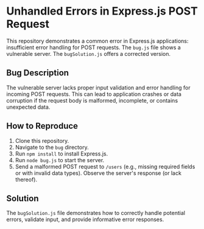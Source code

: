 # Unhandled Errors in Express.js POST Request
This repository demonstrates a common error in Express.js applications: insufficient error handling for POST requests.  The `bug.js` file shows a vulnerable server. The `bugSolution.js` offers a corrected version.

## Bug Description
The vulnerable server lacks proper input validation and error handling for incoming POST requests. This can lead to application crashes or data corruption if the request body is malformed, incomplete, or contains unexpected data.

## How to Reproduce
1. Clone this repository.
2. Navigate to the `bug` directory.
3. Run `npm install` to install Express.js.
4. Run `node bug.js` to start the server.
5. Send a malformed POST request to `/users` (e.g., missing required fields or with invalid data types).  Observe the server's response (or lack thereof).

## Solution
The `bugSolution.js` file demonstrates how to correctly handle potential errors, validate input, and provide informative error responses.